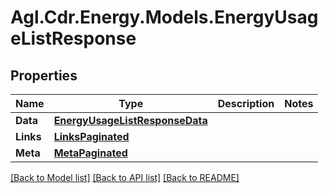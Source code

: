 # Agl.Cdr.Energy.Models.EnergyUsageListResponse

## Properties

Name | Type | Description | Notes
------------ | ------------- | ------------- | -------------
**Data** | [**EnergyUsageListResponseData**](EnergyUsageListResponseData.md) |  | 
**Links** | [**LinksPaginated**](LinksPaginated.md) |  | 
**Meta** | [**MetaPaginated**](MetaPaginated.md) |  | 

[[Back to Model list]](../README.md#documentation-for-models) [[Back to API list]](../README.md#documentation-for-api-endpoints) [[Back to README]](../README.md)

